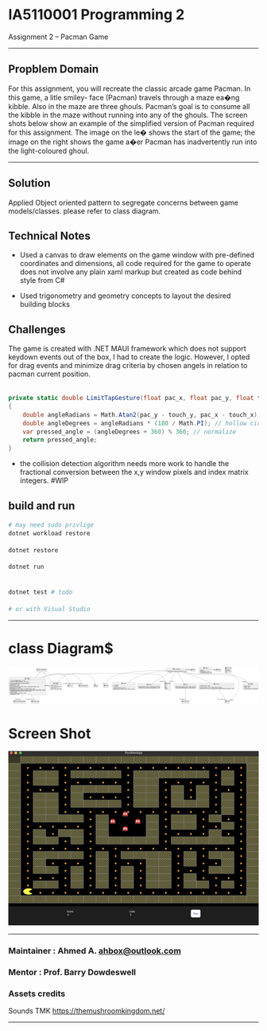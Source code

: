 # IA5110001 Programming 2
Assignment 2 – Pacman Game



---
## Propblem Domain

For this assignment, you will recreate the classic arcade game Pacman. In this game, a litle smiley- face (Pacman) travels through a maze ea�ng kibble. Also in the maze are three ghouls. Pacman’s goal is to consume all the kibble in the maze without running into any of the ghouls. The screen shots below show an example of the simplified version of Pacman required for this assignment. The image on the le� shows the start of the game; the image on the right shows the game a�er Pacman has inadvertently run into the light-coloured ghoul.

---

## Solution
Applied Object oriented pattern to segregate concerns between game models/classes. please refer to class diagram.

## Technical Notes
- Used a canvas to draw elements on the game window with pre-defined coordinates and dimensions, all code required for the game to operate does not involve any plain xaml markup but created as code behind style from C#

- Used trigonometry and geometry concepts to layout the desired building blocks


## Challenges
The game is created with .NET MAUI framework which does not support keydown events out of the box, I had to create the logic. However, I opted for drag events and minimize drag criteria by chosen angels in relation to pacman current position.


``` C#

private static double LimitTapGesture(float pac_x, float pac_y, float touch_x, float touch_y)
{
    double angleRadians = Math.Atan2(pac_y - touch_y, pac_x - touch_x);// get the angle between touch point and pacman rect
    double angleDegrees = angleRadians * (180 / Math.PI); // hollow circle to help decide which way to go!
    var pressed_angle = (angleDegrees + 360) % 360; // normalize
    return pressed_angle;
}

```

 - the collision detection algorithm needs more work to handle the fractional conversion between the x,y window pixels and index matrix integers. #WIP


## build and run

```bash
# may need sudo privlige
dotnet workload restore 

dotnet restore

dotnet run


dotnet test # todo

# or with Visual Studio
```


---

# class Diagram$
![](./PacManApp/Resources/Images/include.png)

# Screen Shot
![](./PacManApp/Resources/Images/screen_shot.png)

---

### Maintainer : Ahmed A. <ahbox@outlook.com>

### Mentor : Prof. Barry Dowdeswell

### Assets credits
Sounds TMK https://themushroomkingdom.net/


---
